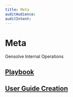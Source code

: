 ```yaml
---
title: Meta
auditAudience:
auditIntent:
---
```


# Meta

Gensolve Internal Operations

## [Playbook](./playbook/)

## [User Guide Creation](./user-guide-creation/)
